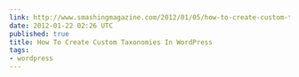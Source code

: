 ```yaml
---
link: http://www.smashingmagazine.com/2012/01/05/how-to-create-custom-taxonomies-in-wordpress/
date: 2012-01-22 02:26 UTC
published: true
title: How To Create Custom Taxonomies In WordPress
tags:
- wordpress
---
```



